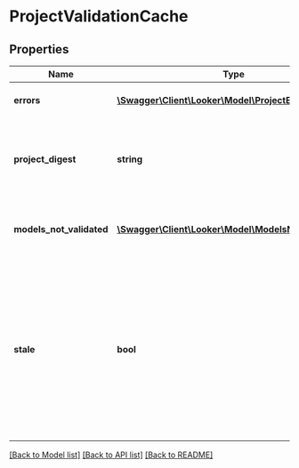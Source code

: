 # ProjectValidationCache

## Properties
Name | Type | Description | Notes
------------ | ------------- | ------------- | -------------
**errors** | [**\Swagger\Client\Looker\Model\ProjectError[]**](ProjectError.md) | A list of project errors | [optional] 
**project_digest** | **string** | A hash value computed from the project&#39;s current state | [optional] 
**models_not_validated** | [**\Swagger\Client\Looker\Model\ModelsNotValidated[]**](ModelsNotValidated.md) | A list of models which were not fully validated | [optional] 
**stale** | **bool** | If true, the cached project validation results are no longer accurate because the project has changed since the cached results were calculated | [optional] 

[[Back to Model list]](../README.md#documentation-for-models) [[Back to API list]](../README.md#documentation-for-api-endpoints) [[Back to README]](../README.md)


